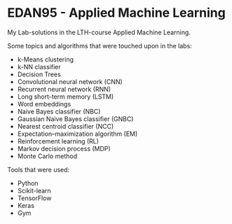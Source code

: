 # EDAN95 - Applied Machine Learning

My Lab-solutions in the LTH-course Applied Machine Learning.

Some topics and algorithms that were touched upon in the labs:

- k-Means clustering
- k-NN classifier
- Decision Trees
- Convolutional neural network (CNN)
- Recurrent neural network (RNN)
- Long short-term memory (LSTM)
- Word embeddings
- Naive Bayes classifier (NBC)
- Gaussian Naive Bayes classifier (GNBC)
- Nearest centroid classifier (NCC)
- Expectation–maximization algorithm (EM)
- Reinforcement learning (RL)
- Markov decision process (MDP)
- Monte Carlo method

Tools that were used:

- Python
- Scikit-learn
- TensorFlow
- Keras
- Gym
